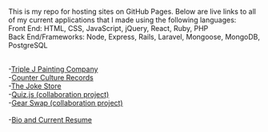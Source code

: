 This is my repo for hosting sites on GitHub Pages. Below are live links to all of my
current applications that I made using the following languages: <br>
Front End: HTML, CSS, JavaScript, jQuery, React, Ruby, PHP <br>
Back End/Frameworks: Node, Express, Rails, Laravel, Mongoose, MongoDB, PostgreSQL
<br><br>

-[Triple J Painting Company](https://triplejpainting.herokuapp.com/) <br>
-[Counter Culture Records](https://recordstore666.herokuapp.com/recordstore) <br>
-[The Joke Store](https://benjaminpitts.github.io/thejokestore/) <br>
-[Quiz.js (collaboration project)](https://quiz-js-pernstack.herokuapp.com/)<br>
-[Gear Swap (collaboration project)](https://gearswap.herokuapp.com/) <br><br>
-[Bio and Current Resume](https://benjaminjackpitts.wordpress.com/) <br>
